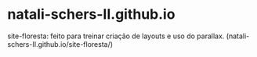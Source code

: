# natali-schers-II.github.io

site-floresta: feito para treinar criação de layouts e uso do parallax. (natali-schers-II.github.io/site-floresta/)
